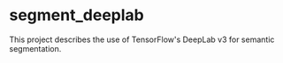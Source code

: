 # segment_deeplab
This project describes the use of TensorFlow's DeepLab v3 for semantic segmentation.
